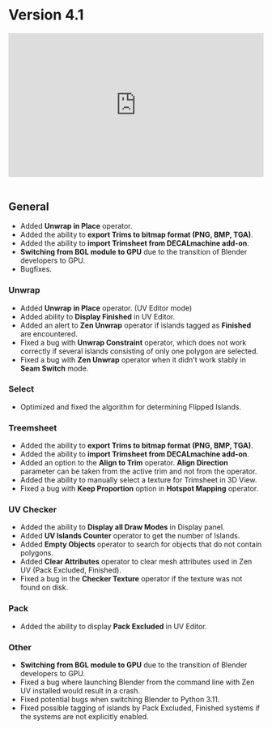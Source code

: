 # Version 4.1

<div style="position: relative; width: 100%; height: 0; padding-bottom: 56.25%;">
<iframe src="https://www.youtube.com/embed/JZxBGPZg1ok" style="position: absolute; top: 0; left: 0; width: 100%; height: 100%;" allowfullscreen="" seamless="" frameborder="0"></iframe>
</div>
<br>

## General
- Added **Unwrap in Place** operator.
- Added the ability to **export Trims to bitmap format (PNG, BMP, TGA)**.
- Added the ability to **import Trimsheet from DECALmachine add-on**.
- **Switching from BGL module to GPU** due to the transition of Blender developers to GPU.
- Bugfixes.

### Unwrap
- Added **Unwrap in Place** operator. (UV Editor mode)
- Added ability to **Display Finished** in UV Editor.
- Added an alert to **Zen Unwrap** operator if islands tagged as **Finished** are encountered.
- Fixed a bug with **Unwrap Constraint** operator, which does not work correctly if several islands consisting of only one polygon are selected.
- Fixed a bug with **Zen Unwrap** operator when it didn't work stably in **Seam Switch** mode.

### Select
- Optimized and fixed the algorithm for determining Flipped Islands.

### Treemsheet

- Added the ability to **export Trims to bitmap format (PNG, BMP, TGA)**.
- Added the ability to **import Trimsheet from DECALmachine add-on**.
- Added an option to the **Align to Trim** operator. **Align Direction** parameter can be taken from the active trim and not from the operator.
- Added the ability to manually select a texture for Trimsheet in 3D View.
- Fixed a bug with **Keep Proportion** option in **Hotspot Mapping** operator.

### UV Checker
- Added the ability to **Display all Draw Modes** in Display panel.
- Added **UV Islands Counter** operator to get the number of Islands.
- Added **Empty Objects** operator to search for objects that do not contain polygons.
- Added **Clear Attributes** operator to clear mesh attributes used in Zen UV (Pack Excluded, Finished).
- Fixed a bug in the **Checker Texture** operator if the texture was not found on disk.

### Pack
- Added the ability to display **Pack Excluded** in UV Editor.

### Other
- **Switching from BGL module to GPU** due to the transition of Blender developers to GPU.
- Fixed a bug where launching Blender from the command line with Zen UV installed would result in a crash.
- Fixed potential bugs when switching Blender to Python 3.11.
- Fixed possible tagging of islands by Pack Excluded, Finished systems if the systems are not explicitly enabled.